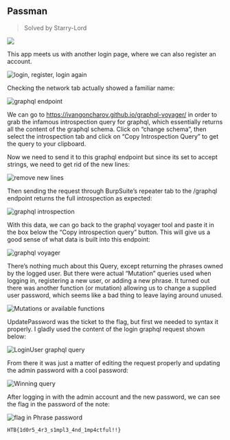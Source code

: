 ## Passman
> Solved by Starry-Lord


![](https://i.imgur.com/DL7HClI.png)


This app meets us with another login page, where we can also register an account.

![login, register, login again](https://i.imgur.com/KRwOPL4.png)


Checking the network tab actually showed a familiar name:


![graphql endpoint](https://i.imgur.com/IhMS5D3.png)


We can go to https://ivangoncharov.github.io/graphql-voyager/ in order to grab the infamous introspection query for graphql, which essentially returns all the content of the graphql schema. Click on “change schema”, then select the introspection tab and click on “Copy Introspection Query” to get the query to your clipboard.

Now we need to send it to this graphql endpoint but since its set to accept strings, we need to get rid of the new lines:


![remove new lines](https://i.imgur.com/BJOnVR4.png)


Then sending the request through BurpSuite’s repeater tab to the /graphql endpoint returns the full introspection as expected:


![graphql introspection](https://i.imgur.com/2Ytt52V.png)


With this data, we can go back to the graphql voyager tool and paste it in the box below the “Copy introspection query” button. This will give us a good sense of what data is built into this endpoint:


![graphql voyager](https://i.imgur.com/A3obPEf.png)


There’s nothing much about this Query, except returning the phrases owned by the logged user. But there were actual “Mutation” queries used when logging in, registering a new user, or adding a new phrase. It turned out there was another function (or mutation) allowing us to change a supplied user password, which seems like a bad thing to leave laying around unused.


![Mutations or available functions](https://i.imgur.com/z3upnC8.png)


UpdatePassword was the ticket to the flag, but first we needed to syntax it properly. I gladly used the content of the login graphql request shown below:


![LoginUser graphql query](https://i.imgur.com/ZFZL9yl.png)


From there it was just a matter of editing the request properly and updating the admin password with a cool password:


![Winning query](https://i.imgur.com/SBpvrSR.png)


After logging in with the admin account and the new password, we can see the flag in the password of the note:


![flag in Phrase password](https://i.imgur.com/8JmPbOA.png)



    HTB{1d0r5_4r3_s1mpl3_4nd_1mp4ctful!!}
